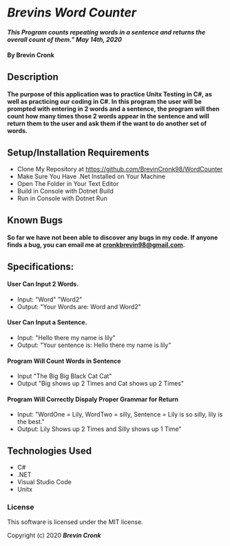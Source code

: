 # _Brevins Word Counter_

#### _This Program counts repeating words in a sentence and returns the overall count of them." May 14th, 2020_

#### By Brevin Cronk

## Description

#### The purpose of this application was to practice Unitx Testing in C#, as well as practicing our coding in C#. In this program the user will be prompted with entering in 2 words and a sentence, the program will then count how many times those 2 words appear in the sentence and will return them to the user and ask them if the want to do another set of words.

## Setup/Installation Requirements

* Clone My Repository at https://github.com/BrevinCronk98/WordCounter
* Make Sure You Have .Net Installed on Your Machine
* Open The Folder in Your Text Editor
* Build in Console with Dotnet Build
* Run in Console with Dotnet Run


## Known Bugs

#### So far we have not been able to discover any bugs in my code. If anyone finds a bug, you can email me at cronkbrevin98@gmail.com.

## Specifications:

#### User Can Input 2 Words.
* Input: "Word" "Word2"
* Output: "Your Words are: Word and Word2"

#### User Can Input a Sentence.
* Input: "Hello there my name is lily"
* Output: "Your sentence is: Hello there my name is lily"

#### Program Will Count Words in Sentence
* Input "The Big Big Black Cat Cat"
* Output "Big shows up 2 Times and Cat shows up 2 Times"

#### Program Will Correctly Dispaly Proper Grammar for Return
* Input: "WordOne = Lily, WordTwo = silly, Sentence = Lily is so silly, lily is the best."
* Output: Lily Shows up  2 Times and Silly shows up 1 Time"


## Technologies Used

* C#
* .NET
* Visual Studio Code
* Unitx

### License
This software is licensed under the MIT license.


Copyright (c) 2020 **_Brevin Cronk_**
